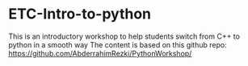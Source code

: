 # ETC-Intro-to-python
This is an introductory workshop to help students switch from C++ to python in a smooth way
The content is based on this github repo: https://github.com/AbderrahimRezki/PythonWorkshop/
